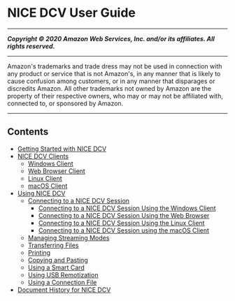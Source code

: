 # NICE DCV User Guide

-----
*****Copyright &copy; 2020 Amazon Web Services, Inc. and/or its affiliates. All rights reserved.*****

-----
Amazon's trademarks and trade dress may not be used in 
     connection with any product or service that is not Amazon's, 
     in any manner that is likely to cause confusion among customers, 
     or in any manner that disparages or discredits Amazon. All other 
     trademarks not owned by Amazon are the property of their respective
     owners, who may or may not be affiliated with, connected to, or 
     sponsored by Amazon.

-----
## Contents
+ [Getting Started with NICE DCV](getting-started.md)
+ [NICE DCV Clients](client.md)
   + [Windows Client](client-windows.md)
   + [Web Browser Client](client-web.md)
   + [Linux Client](client-linux.md)
   + [macOS Client](client-mac.md)
+ [Using NICE DCV](using.md)
   + [Connecting to a NICE DCV Session](using-connecting.md)
      + [Connecting to a NICE DCV Session Using the Windows Client](using-connecting-win.md)
      + [Connecting to a NICE DCV Session Using the Web Browser](using-connecting-browser-connect.md)
      + [Connecting to a NICE DCV Session Using the Linux Client](using-connecting-linux.md)
      + [Connecting to a NICE DCV Session using the macOS Client](using-connecting-mac.md)
   + [Managing Streaming Modes](using-streaming.md)
   + [Transferring Files](using-transfer.md)
   + [Printing](using-print.md)
   + [Copying and Pasting](using-copy-paste.md)
   + [Using a Smart Card](using-smartcard.md)
   + [Using USB Remotization](using-usb.md)
   + [Using a Connection File](using-connection-file.md)
+ [Document History for NICE DCV](doc-history.md)